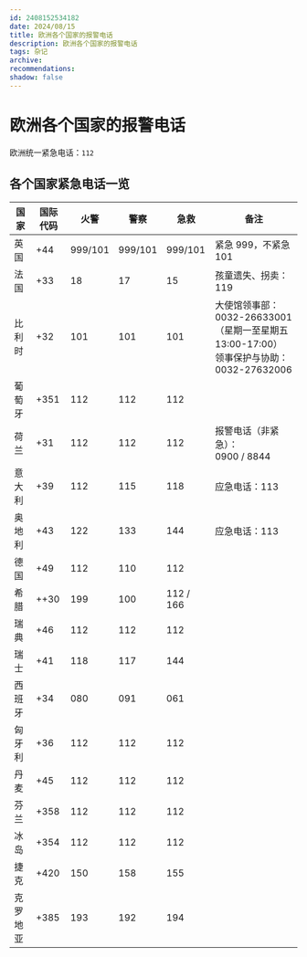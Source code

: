 ```yaml
---
id: 2408152534182
date: 2024/08/15
title: 欧洲各个国家的报警电话
description: 欧洲各个国家的报警电话
tags: 杂记
archive:
recommendations:
shadow: false
---
```


# 欧洲各个国家的报警电话

欧洲统一紧急电话：`112`

## 各个国家紧急电话一览

| 国家     | 国际代码 | 火警    | 警察    | 急救      | 备注                                                                                         |
| -------- | -------- | ------- | ------- | --------- | -------------------------------------------------------------------------------------------- |
| 英国     | +44      | 999/101 | 999/101 | 999/101   | 紧急 999，不紧急 101                                                                         |
| 法国     | +33      | 18      | 17      | 15        | 孩童遗失、拐卖： 119                                                                         |
| 比利时   | +32      | 101     | 101     | 101       | 大使馆领事部：0032-26633001 （星期一至星期五 13:00-17:00）<br/>领事保护与协助：0032-27632006 |
| 葡萄牙   | +351     | 112     | 112     | 112       |                                                                                              |
| 荷兰     | +31      | 112     | 112     | 112       | 报警电话（非紧急）：<br/>0900 / 8844                                                         |
| 意大利   | +39      | 112     | 115     | 118       | 应急电话：113                                                                                |
| 奥地利   | +43      | 122     | 133     | 144       | 应急电话：113                                                                                |
| 德国     | +49      | 112     | 110     | 112       |                                                                                              |
| 希腊     | ++30     | 199     | 100     | 112 / 166 |                                                                                              |
| 瑞典     | +46      | 112     | 112     | 112       |                                                                                              |
| 瑞士     | +41      | 118     | 117     | 144       |                                                                                              |
| 西班牙   | +34      | 080     | 091     | 061       |                                                                                              |
| 匈牙利   | +36      | 112     | 112     | 112       |                                                                                              |
| 丹麦     | +45      | 112     | 112     | 112       |                                                                                              |
| 芬兰     | +358     | 112     | 112     | 112       |                                                                                              |
| 冰岛     | +354     | 112     | 112     | 112       |                                                                                              |
| 捷克     | +420     | 150     | 158     | 155       |                                                                                              |
| 克罗地亚 | +385     | 193     | 192     | 194       |                                                                                              |
